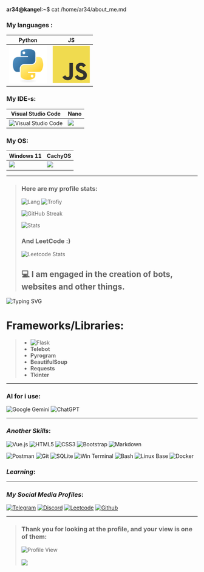 **ar34@kangel**:~$ cat /home/ar34/about_me.md



### My languages :
| Python | JS |
|--------|----|
| <img src="https://github.com/devicons/devicon/blob/master/icons/python/python-original.svg" width=100> | <img src="https://github.com/devicons/devicon/blob/master/icons/javascript/javascript-original.svg" width=100> |


### My IDE-s:

| Visual Studio Code | Nano |
|--------|----|
| ![Visual Studio Code](https://cdn.jsdelivr.net/gh/devicons/devicon@latest/icons/vscode/vscode-original.svg) | <img src="https://cdn.jsdelivr.net/gh/devicons/devicon@latest/icons/nano/nano-original.svg" width=90> | 

### My OS:

| Windows 11 | CachyOS |
|--------|--------|
| <img src="https://cdn.jsdelivr.net/gh/devicons/devicon@latest/icons/windows11/windows11-original.svg" />| <img src="https://upload.wikimedia.org/wikipedia/commons/thumb/b/b8/CachyOS_Logo.svg/240px-CachyOS_Logo.svg.png" width=100>|

___
> ### Here are my profile stats:
> ![Lang](https://github-readme-stats.vercel.app/api/top-langs?username=ArThirtyFour&locale=en&hide_title=false&layout=compact&card_width=320&langs_count=8&theme=radical&hide_border=false&order=2)
> ![Trofiy](https://github-profile-trophy.vercel.app/?username=ArThirtyFour&theme=radical)
> 
> ![GitHub Streak](https://github-readme-activity-graph.vercel.app/graph?username=ArThirtyFour&radius=16&theme=synthwave-84&area=true&order=5)
> 
> ![Stats](https://github-readme-stats.vercel.app/api?username=ArThirtyFour&show_icons=true&theme=radical)
>
> ### And LeetCode :)
> ![Leetcode Stats](https://leetcard.jacoblin.cool/ArThirtyFour)
> ## 💻 I am engaged in the creation of bots, websites and other things.
<img src="https://readme-typing-svg.herokuapp.com?color=%FFFFFF&lines=🕞+Started+coding+in+September+2023.+++" alt="Typing SVG" width="600" height="100"/>

# Frameworks/Libraries:
> * ![Flask](https://img.shields.io/badge/flask-%23000.svg?style=for-the-badge&logo=flask&logoColor=white)
> * **Telebot** 
> * **Pyrogram**
> * **BeautifulSoup**
> * **Requests**
> * **Tkinter**
> 
___
### AI for i use:
![Google Gemini](https://img.shields.io/badge/google%20gemini-8E75B2?style=for-the-badge&logo=google%20gemini&logoColor=white)
![ChatGPT](https://img.shields.io/badge/chatGPT-74aa9c?style=for-the-badge&logo=openai&logoColor=white)
___

### _Another Skills_:
![Vue.js](https://img.shields.io/badge/vuejs-%2335495e.svg?style=for-the-badge&logo=vuedotjs&logoColor=%234FC08D)
![HTML5](https://img.shields.io/badge/html5-%23E34F26.svg?style=for-the-badge&logo=html5&logoColor=white)
![CSS3](https://img.shields.io/badge/css3-%231572B6.svg?style=for-the-badge&logo=css3&logoColor=white)
![Bootstrap](https://img.shields.io/badge/bootstrap-%238511FA.svg?style=for-the-badge&logo=bootstrap&logoColor=white)
![Markdown](https://img.shields.io/badge/Markdown-000000?style=for-the-badge&logo=markdown&logoColor=white)   

![Postman](https://img.shields.io/badge/Postman-FF6C37?style=for-the-badge&logo=postman&logoColor=white)
![Git](https://img.shields.io/badge/GIT-E44C30?style=for-the-badge&logo=git&logoColor=white) 
![SQLite](https://img.shields.io/badge/sqlite-%2307405e.svg?style=for-the-badge&logo=sqlite&logoColor=white)
![Win Terminal](https://img.shields.io/badge/windows%20terminal-4D4D4D?style=for-the-badge&logo=windows%20terminal&logoColor=white) 
![Bash](https://img.shields.io/badge/Shell_Script-121011?style=for-the-badge&logo=gnu-bash&logoColor=white)
![Linux Base](https://img.shields.io/badge/Linux-FCC624?style=for-the-badge&logo=linux&logoColor=black)
![Docker](https://img.shields.io/badge/docker-%230db7ed.svg?style=for-the-badge&logo=docker&logoColor=white)
### _Learning_:

___
### _My Social Media Profiles_:
[![Telegram](https://img.shields.io/badge/Telegram-2CA5E0?style=for-the-badge&logo=telegram&logoColor=white)](https://t.me/ArThirtyFour)
[![Discord](https://img.shields.io/badge/Discord-%235865F2.svg?style=for-the-badge&logo=discord&logoColor=white)](https://discord.com/users/737349861963202700/)
[![Leetcode](https://img.shields.io/badge/LeetCode-000000?style=for-the-badge&logo=LeetCode&logoColor=#d16c06)](https://leetcode.com/u/ArThirtyFour/)
[![Github](https://img.shields.io/badge/github-%23121011.svg?style=for-the-badge&logo=github&logoColor=white)](https://github.com/ArThirtyFour)
___

> ### Thank you for looking at the profile, and your view is one of them:
> ![Profile View](https://profile-counter.glitch.me/{ArThirtyFour}/count.svg)
>
> <img align="center" src="https://badges.lastfm.workers.dev/last-played?user=dtydduyyur&style=for-the-badge&cacheSeconds=180"/></p> 
